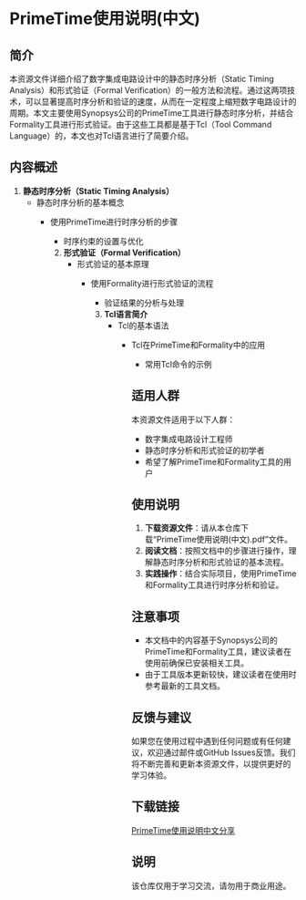 # PrimeTime使用说明(中文)

## 简介
本资源文件详细介绍了数字集成电路设计中的静态时序分析（Static Timing Analysis）和形式验证（Formal Verification）的一般方法和流程。通过这两项技术，可以显著提高时序分析和验证的速度，从而在一定程度上缩短数字电路设计的周期。本文主要使用Synopsys公司的PrimeTime工具进行静态时序分析，并结合Formality工具进行形式验证。由于这些工具都是基于Tcl（Tool Command Language）的，本文也对Tcl语言进行了简要介绍。

## 内容概述
1. **静态时序分析（Static Timing Analysis）**
   - 静态时序分析的基本概念
      - 使用PrimeTime进行时序分析的步骤
         - 时序约束的设置与优化

         2. **形式验证（Formal Verification）**
            - 形式验证的基本原理
               - 使用Formality进行形式验证的流程
                  - 验证结果的分析与处理

                  3. **Tcl语言简介**
                     - Tcl的基本语法
                        - Tcl在PrimeTime和Formality中的应用
                           - 常用Tcl命令的示例

                           ## 适用人群
                           本资源文件适用于以下人群：
                           - 数字集成电路设计工程师
                           - 静态时序分析和形式验证的初学者
                           - 希望了解PrimeTime和Formality工具的用户

                           ## 使用说明
                           1. **下载资源文件**：请从本仓库下载“PrimeTime使用说明(中文).pdf”文件。
                           2. **阅读文档**：按照文档中的步骤进行操作，理解静态时序分析和形式验证的基本流程。
                           3. **实践操作**：结合实际项目，使用PrimeTime和Formality工具进行时序分析和验证。

                           ## 注意事项
                           - 本文档中的内容基于Synopsys公司的PrimeTime和Formality工具，建议读者在使用前确保已安装相关工具。
                           - 由于工具版本更新较快，建议读者在使用时参考最新的工具文档。

                           ## 反馈与建议
                           如果您在使用过程中遇到任何问题或有任何建议，欢迎通过邮件或GitHub Issues反馈。我们将不断完善和更新本资源文件，以提供更好的学习体验。

                           ## 下载链接
                           [PrimeTime使用说明中文分享](https://pan.quark.cn/s/326e1944ee04)

                           ## 说明

                           该仓库仅用于学习交流，请勿用于商业用途。
